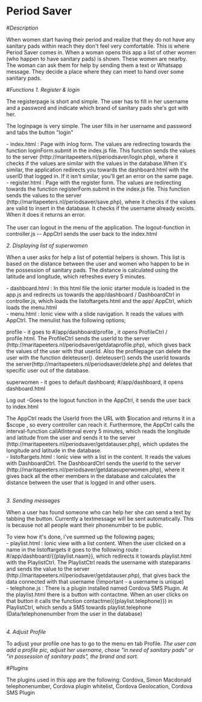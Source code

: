 # Period Saver 

#<i>Description</i>
<p>When women start having their period and realize that they do not have any sanitary pads within reach they don't feel very comfortable. This is where Period Saver comes in. When a woman opens this app a list of other women (who happen to have sanitary pads) is shown. These women are nearby. The woman can ask them for help by sending them a text or Whatsapp message. They decide a place where they can meet to hand over some sanitary pads. </p>   

#<i>Functions</i>
<i>1. Register & login</i>
<p>The registerpage is short and simple. The user has to fill in her username and a password and indicate which brand of sanitary pads she's got with her.</p>
<p>The loginpage is very simple. The user fills in her username and password and tabs the button "login"</p>
<p>
- index.html : Page with inlog form. The values are redirecting towards the function loginForm.submit in the index.js file. This function sends the values to the server (http://maritapeeters.nl/periodsaver/login.php), where it checks if the values are similar with the values in the database.When it's similar, the application redirects you towards the dashboard.html with the userID that logged in. If it isn't similar, you'll get an error on the same page. </br>
- register.html : Page with the register form. The values are redirecting towards the function registerForm.submit in the index.js file. This function sends the values to the server (http://maritapeeters.nl/periodsaver/save.php), where it checks if the values are valid to insert in the database. It checks if the username already excists. When it does it returns an error. </br>
</br>
The user can logout in the menu of the application. The logout-function in controller.js -- AppCtrl sends the user back to the index.html </p>


<i>2. Displaying list of superwomen</i>
<p>When a user asks for help a list of potential helpers is shown. This list is based on the distance between the user and women who happen to be in the possession of sanitary pads. The distance is calculated using the latitude and longitude, which refreshes every 5 minutes.</p>
<p>
- dashboard.html : In this html file the ionic starter module is loaded in the app.js and redirects us towards the app/dashboard / DashboardCtrl in controller.js, which loads the listoftargets.html and the app/ AppCtrl, which loads the menu.html</br>
- menu.html : Ionic view with a slide navigation. It reads the values with AppCtrl. The menulist has the following options; <p> profile - it goes to #/app/dashboard/profile , it opens ProfileCtrl / profile.html. The ProfileCtrl sends the userId to the server (http://maritapeeters.nl/periodsaver/getdataprofile.php), which gives back the values of the user with that userId. Also the profilepage can delete the user with the function deleteuser(). deleteuser() sends the userId towards the server(http://maritapeeters.nl/periodsaver/delete.php) and deletes that specific user out of the database.   </p>
<p> superwomen - it goes to default dashboard; #/app/dashboard, it opens dashboard.html  </p>
<p> Log out -Goes to the logout function in the AppCtrl, it sends the user back to index.html </p>
The AppCtrl reads the UserId from the URL with $location and returns it in a $scope , so every controller can reach it. Furthermore, the AppCtrl calls the interval-function callAtInterval every 5 minutes, which reads the longitude and latitude from the user and sends it to the server (http://maritapeeters.nl/periodsaver/getdatauser.php), which updates the longitude and latitude in the database.</br>
- listoftargets.html : Ionic view with a list in the content. It reads the values with DashboardCtrl. The DashboardCtrl sends the userId to the server (http://maritapeeters.nl/periodsaver/getdatasuperwomen.php), where it gives back all the other members in the database and calculates the distance between the user that is logged in and other users. </br>
</br>
</p>

<i>3. Sending messages</i>
<p>When a user has found someone who can help her she can send a text by tabbing the button. Currently a textmessage will be sent automatically. This is because not all people want their phonenumber to be public.</p>
<p>To view how it's done, i've summed up the following pages;</br>
- playlist.html : Ionic view with a list content. When the user clicked on a name in the listoftargets it goes to the following route : #/app/dashboard/{{playlist.naam}}, which redirects it towards playlist.html with the PlaylistCtrl. The PlaylistCtrl reads the username with stateparams and sends the value to the server (http://maritapeeters.nl/periodsaver/getdatauser.php), that gives back the data connected with that username (!important - a username is unique) </br>
- telephone.js : There is a plugin installed named Cordova SMS Plugin. At the playlist.html there is a button with contactme. When an user clicks on that button it calls the function contactme({{playlist.telephone}}) in PlaylistCtrl, which sends a SMS towards playlist.telephone (Data/telephonenumber from the user in the database)  </br>
</br>
</p>

</p>

<i>4. Adjust Profile </i>
<p>To adjust your profile one has to go to the menu en tab Profile. <i>The user can add a profile pic, adjust her username, chose "in need of sanitary pads" or "in possession of sanitary pads", the brand and sort.</i></p>

#<i>Plugins</i>
<p>The plugins used in this app are the following: 
Cordova, 
Simon Macdonald telephonenumber, 
Cordova plugin whitelist, 
Cordova Geolocation,
Cordova SMS Plugin</p>
